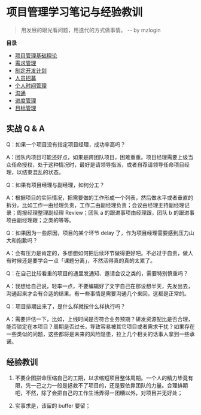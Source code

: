# 项目管理学习笔记与经验教训

> 用发展的眼光看问题，用迭代的方式做事情。 -- by mzlogin

**目录**

* [项目管理基础理论](./basic-theory.md)
* [需求管理](./demand-management.md)
* [制定开发计划](./development-plan.md)
* [人员招募](./recruitment.md)
* [个人时间管理](./personal-time-management.md)
* [沟通](./communication.md)
* [进度管理](./schedule-control.md)
* [目标管理](./goal-management.md)

## 实战 Q & A

Q：如果一个项目没有指定项目经理，成功率高吗？

A：团队内项目可能还好点，如果是跨团队项目，困难重重。项目经理需要上级当众任命授权，处于这种情况时，最好是请领导指派，或者自荐请领导任命项目经理，以结束混乱的状态。

Q：如果有项目经理与副经理，如何分工？

A：根据项目的实际情况，把需要做的工作形成一个列表，然后做水平或者垂直的拆分。比如工作一由经理负责，工作二由副经理负责；会议由经理主持副经理记录；周报经理整理副经理 Review；团队 a 的跟进事项由经理跟，团队 b 的跟进事项由副经理跟；之类的等等。

Q：如果因为一些原因，项目的某个环节 delay 了，作为项目经理需要感到压力山大和抱歉吗？

A：会有压力是肯定的，多想想如何把后续环节做得更好吧。不必过于自责，做人有时候还是要学会一点「课题分离」，不然活得真的真的太累了。

Q：在自己比较看重的项目的通里发通知、邀请会议之类的，需要特别慎重吗？

A：我想给自己说，轻率一点，不要编辑好了文字自己在那设想半天，先发出去，沟通起来才会有合适的结果。有一些事情是需要沟通几个来回，这都是正常的。

Q：项目排期出来了，是什么样就按什么样执行吗？

A：需要评估一下，比如，上线时间是否符合业务预期？研发资源配比是否合理，能否锁定在本项目？周期是否过长，导致容易被其它项目或者需求干扰？如果存在一些类似的问题，这些都将是未来的风险隐患，拉上几个相关的话事人拿到一些承诺。

## 经验教训

1. 不要企图拼命压缩自己的工期，以求缩短项目整体周期。一个人的精力毕竟有限，凭一己之力一般是拯救不了项目的，还是要依靠团队的力量。合理排期吧，不然，除了会把自己的工作生活弄得一团糟以外，对项目并无好处；

2. 实事求是，该留的 buffer 要留；
